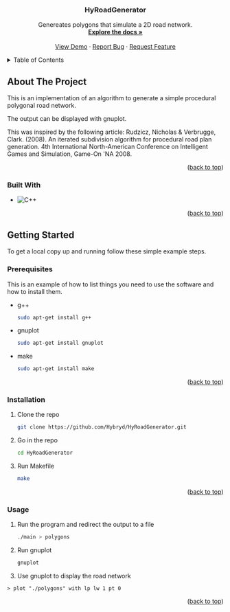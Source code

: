 
<a name="readme-top"></a>



<!-- PROJECT LOGO -->
<br />
<div align="center">
  

<h3 align="center">HyRoadGenerator</h3>

  <p align="center">
    Genereates polygons that simulate a 2D road network.
    <br />
    <a href="https://github.com/Hybryd/HyRoadGenerator"><strong>Explore the docs »</strong></a>
    <br />
    <br />
    <a href="https://github.com/Hybryd/HyRoadGenerator">View Demo</a>
    ·
    <a href="https://github.com/Hybryd/HyRoadGenerator/issues">Report Bug</a>
    ·
    <a href="https://github.com/Hybryd/HyRoadGenerator/issues">Request Feature</a>
  </p>
</div>



<!-- TABLE OF CONTENTS -->
<details>
  <summary>Table of Contents</summary>
  <ol>
    <li>
      <a href="#about-the-project">About The Project</a>
      <ul>
        <li><a href="#built-with">Built With</a></li>
      </ul>
    </li>
    <li>
      <a href="#getting-started">Getting Started</a>
      <ul>
        <li><a href="#prerequisites">Prerequisites</a></li>
        <li><a href="#installation">Installation</a></li>
      </ul>
    </li>
    <li><a href="#usage">Usage</a></li>
    <li><a href="#roadmap">Roadmap</a></li>
    <li><a href="#contributing">Contributing</a></li>
    <li><a href="#license">License</a></li>
    <li><a href="#contact">Contact</a></li>
    <li><a href="#acknowledgments">Acknowledgments</a></li>
  </ol>
</details>



<!-- ABOUT THE PROJECT -->
## About The Project


This is an implementation of an algorithm to generate a simple procedural polygonal road network.

The output can be displayed with gnuplot.

This was inspired by the following article: Rudzicz, Nicholas & Verbrugge, Clark. (2008). An iterated subdivision algorithm for procedural road plan generation. 4th International North-American Conference on Intelligent Games and Simulation, Game-On 'NA 2008. 

<p align="right">(<a href="#readme-top">back to top</a>)</p>



### Built With

* ![C++][C++]


<p align="right">(<a href="#readme-top">back to top</a>)</p>



<!-- GETTING STARTED -->
## Getting Started

To get a local copy up and running follow these simple example steps.

### Prerequisites

This is an example of how to list things you need to use the software and how to install them.

* g++
  ```sh
  sudo apt-get install g++
  ```
* gnuplot
  ```sh
  sudo apt-get install gnuplot
  ```
* make
  ```sh
  sudo apt-get install make
  ```


<p align="right">(<a href="#readme-top">back to top</a>)</p>

### Installation

1. Clone the repo
   ```sh
   git clone https://github.com/Hybryd/HyRoadGenerator.git
   ```
2. Go in the repo
    ```sh
    cd HyRoadGenerator
    ```
3. Run Makefile
   ```sh
   make
   ```

<p align="right">(<a href="#readme-top">back to top</a>)</p>

### Usage

1. Run the program and redirect the output to a file
   ```sh
   ./main > polygons
   ```
2. Run gnuplot
   ```sh
   gnuplot
   ```
3. Use gnuplot to display the road network
  ```gnuplot
  > plot "./polygons" with lp lw 1 pt 0
  ```

<p align="right">(<a href="#readme-top">back to top</a>)</p>





<!-- MARKDOWN LINKS & IMAGES -->
<!-- https://www.markdownguide.org/basic-syntax/#reference-style-links -->

[C++]: https://img.shields.io/badge/g++-9.4.0-blue.svg?style=flat&logo=g%2B%2B

